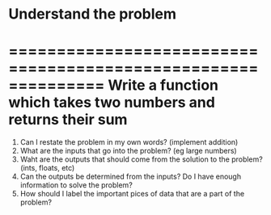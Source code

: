# Understand the problem 

==============================================================
Write a function which takes two numbers and returns their sum
==============================================================

1. Can I restate the problem in my own words? (implement addition)
2. What are the inputs that go into the problem? (eg large numbers)
3. Waht are the outputs that should come from the solution to the problem? (ints, floats, etc)
4. Can the outputs be determined from the inputs? Do I have enough information to solve the problem?
5. How should I label the important pices of data that are a part of the problem?